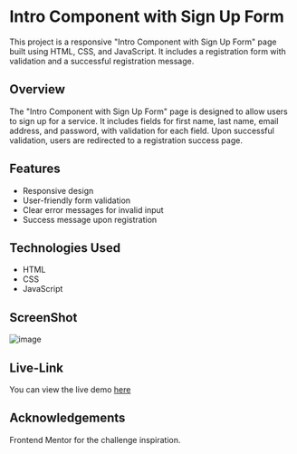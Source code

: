 # Intro Component with Sign Up Form

This project is a responsive "Intro Component with Sign Up Form" page built using HTML, CSS, and JavaScript. It includes a registration form with validation and a successful registration message.

## Overview

The "Intro Component with Sign Up Form" page is designed to allow users to sign up for a service. It includes fields for first name, last name, email address, and password, with validation for each field. Upon successful validation, users are redirected to a registration success page.


## Features

- Responsive design
- User-friendly form validation
- Clear error messages for invalid input
- Success message upon registration

## Technologies Used

- HTML
- CSS
- JavaScript

## ScreenShot
![image](https://github.com/user-attachments/assets/e21b1b18-64ed-43cd-9652-a72cfb232f6d)


## Live-Link
You can view the live demo [here](https://singular-frangollo-3a1b10.netlify.app/)

## Acknowledgements
Frontend Mentor for the challenge inspiration.




